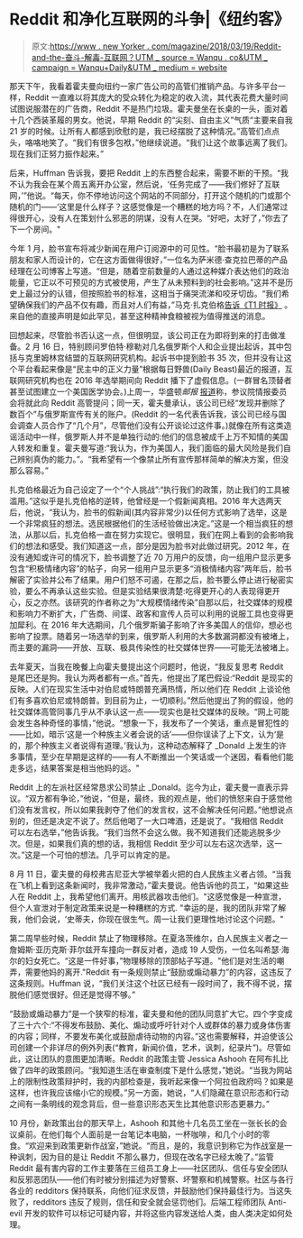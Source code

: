 # Reddit 和净化互联网的斗争|《纽约客》

> 原文:[https://www . new Yorker . com/magazine/2018/03/19/Reddit-and-the-奋斗-解毒-互联网？UTM _ source = Wanqu . co&UTM _ campaign = Wanqu+Daily&UTM _ medium = website](https://www.newyorker.com/magazine/2018/03/19/reddit-and-the-struggle-to-detoxify-the-internet?utm_source=wanqu.co&utm_campaign=Wanqu+Daily&utm_medium=website)

那天下午，我看着霍夫曼向纽约一家广告公司的高管们推销产品。与许多平台一样，Reddit 一直难以将其庞大的受众转化为稳定的收入流，其代表花费大量时间试图说服潜在的广告商，Reddit 不是热门垃圾。霍夫曼坐在长桌的一头，面对着十几个西装革履的男女。他说，早期 Reddit 的“尖刻、自由主义”气质“主要来自我 21 岁的时候。让所有人都感到欣慰的是，我已经摆脱了这种情况。”高管们点点头，咯咯地笑了。“我们有很多包袱，”他继续说道。“我们让这个故事远离了我们。现在我们正努力振作起来。”

后来，Huffman 告诉我，要把 Reddit 上的东西整合起来，需要不断的干预。“我不认为我会在某个周五离开办公室，然后说，‘任务完成了——我们修好了互联网，’”他说。“每天，你不停地访问这个网站的不同部分，打开这个随机的门或那个随机的门——‘这里是什么样子？这感觉像是一个糟糕的地方吗？不，人们通常过得很开心，没有人在策划什么邪恶的阴谋，没有人在哭。“好吧，太好了，”你去了下一个房间。"

今年 1 月，脸书宣布将减少新闻在用户订阅源中的可见性。“脸书最初是为了联系朋友和家人而设计的，它在这方面做得很好，”一位名为萨米德·查克拉巴蒂的产品经理在公司博客上写道。“但是，随着空前数量的人通过这种媒介表达他们的政治能量，它正以不可预见的方式被使用，产生了从未预料到的社会影响。”这并不是历史上最过分的认错，但按照脸书的标准，这相当于痛哭流涕和咬牙切齿。“我们希望确保我们的产品不仅有趣，而且对人们有益，”马克·扎克伯格[告诉《T1 时报》](https://www.nytimes.com/2018/01/11/technology/facebook-news-feed.html) 。来自他的直接声明是如此罕见，甚至这种精神食粮被视为值得推送的消息。

回想起来，尽管脸书否认这一点，但很明显，该公司正在为即将到来的打击做准备。2 月 16 日，特别顾问罗伯特·穆勒对几名俄罗斯个人和企业提出起诉，其中包括与克里姆林宫结盟的互联网研究机构。起诉书中提到脸书 35 次，但并没有让这个平台看起来像是“民主中的正义力量”根据每日野兽(Daily Beast)最近的报道，互联网研究机构也在 2016 年选举期间向 Reddit 播下了虚假信息。(一群冒名顶替者甚至试图建立一个美国医学协会。)上周一，华盛顿*邮报* [报道](https://www.washingtonpost.com/news/the-switch/wp/2018/03/05/senate-investigators-want-answers-from-reddit-and-tumblr-on-russia-meddling/?utm_term=.16f984d510f2)称，参议院情报委员会将就此向 Reddit 高管提问；同一天，霍夫曼承认，该公司已经“发现并删除了数百个”与俄罗斯宣传有关的账户。(Reddit 的一名代表告诉我，该公司已经与国会调查人员合作了“几个月”，尽管他们没有公开谈论过这件事。)就像在所有这类造谣活动中一样，俄罗斯人并不是单独行动的:他们的信息被成千上万不知情的美国人转发和重复。霍夫曼写道:“我认为，作为美国人，我们面临的最大风险是我们自己辨别真伪的能力。”。“我希望有一个像禁止所有宣传那样简单的解决方案，但没那么容易。”

扎克伯格最近为自己设定了一个“个人挑战”:“执行我们的政策，防止我们的工具被滥用。”这似乎是扎克伯格的逆转，他曾经是一个假新闻真相。2016 年大选两天后，他说，“我认为，脸书的假新闻(其内容非常少)以任何方式影响了选举，这是一个非常疯狂的想法。选民根据他们的生活经验做出决定。”这是一个相当疯狂的想法，从那以后，扎克伯格一直在努力实现它。很明显，我们在网上看到的会影响我们的想法和感受。我们知道这一点，部分是因为脸书对此做过研究。2012 年，在没有通知或许可的情况下，脸书调整了近 70 万用户的反馈，向一组用户显示更多包含“积极情绪内容”的帖子，向另一组用户显示更多“消极情绪内容”两年后，脸书解密了实验并公布了结果。用户们怒不可遏，在那之后，脸书要么停止进行秘密实验，要么不再承认这些实验。但是实验结果很清楚:吃得更开心的人表现得更开心，反之亦然。该研究的作者称之为“大规模情绪传染”自那以后，社交媒体的规模和影响力不断扩大，广告商、间谍、政客和宣传人员可以利用的说服工具也变得更加犀利。在 2016 年大选期间，几个俄罗斯骗子影响了许多美国人的信仰，想必也影响了投票。随着另一场选举的到来，俄罗斯人利用的大多数漏洞都没有被堵上，而主要的漏洞——开放、互联、极具传染性的社交媒体世界——可能无法被堵上。

去年夏天，当我在晚餐上向霍夫曼提出这个问题时，他说，“我反复思考 Reddit 是尾巴还是狗。我认为两者都有一点。”首先，他提出了尾巴假设:“Reddit 是现实的反映。人们在现实生活中对伯尼或特朗普充满热情，所以他们在 Reddit 上谈论他们有多喜欢伯尼或特朗普。到目前为止，一切顺利。”然后他提出了狗的假设，他的社交媒体高管同事几乎从不承认这一点——现实也是社交媒体的反映。“网上可能会发生各种奇怪的事情，”他说。“想象一下，我发布了一个笑话，重点是冒犯性的——比如，暗示‘这是一个种族主义者会说的话’——但你误读了上下文，认为‘是的，那个种族主义者说得有道理。’我认为，这种动态解释了 _Donald 上发生的许多事情，至少在早期是这样的——有人不断推出一个笑话或一个迷因，看看他们能走多远，结果答案是相当他妈的远。"

Reddit 上的左派社区经常恳求公司禁止 _Donald。迄今为止，霍夫曼一直表示异议。“双方都有争论，”他说，“但是，最终，我的观点是，他们的愤怒来自于感觉他们没有发言权，所以如果我剥夺了他们的发言权，这不会解决任何问题。”他想说点别的，但还是决定不说了。然后他喝了一大口啤酒，还是说了。“我相信 Reddit 可以左右选举，”他告诉我。“我们当然不会这么做。我不知道我们还能逃脱多少次。但是，如果我们真的想的话，我相信 Reddit 至少可以左右这次选举，这一次。”这是一个可怕的想法。几乎可以肯定的是。

8 月 11 日，霍夫曼的母校弗吉尼亚大学被举着火把的白人民族主义者占领。“当我在飞机上看到这条新闻时，我非常激动，”霍夫曼说。他告诉他的员工，“如果这些人在 Reddit 上，我希望他们离开。用核武器攻击他们。"这感觉像是一种宣泄，但个人宣泄对于制定政策来说是一种糟糕的方式. "幸运的是，我的团队非常了解我，他们会说，‘史蒂夫，你现在很生气。周一让我们更理性地讨论这个问题。"

第二周早些时候，Reddit 禁止了物理移除。在夏洛茨维尔，白人民族主义者之一詹姆斯·亚历克斯·菲尔兹开车撞向一群反对者，造成 19 人受伤，一位名叫希瑟·海尔的妇女死亡。“这是一件好事，”物理移除的顶部帖子写道。"他们是对生活的嘲弄，需要他妈的离开."Reddit 有一条规则禁止“鼓励或煽动暴力”的内容，这违反了这条规则。Huffman 说，“我们关注这个社区已经有一段时间了，我不得不说，摆脱他们感觉很好。但还是觉得不够。”

“鼓励或煽动暴力”是一个狭窄的标准，霍夫曼和他的团队同意扩大它。四个字变成了三十六个:“不得发布鼓励、美化、煽动或呼吁针对个人或群体的暴力或身体伤害的内容；同样，不要发布美化或鼓励虐待动物的内容。”这也需要解释，并迫使该公司创建一个非详尽的例外列表(“教育，新闻价值，艺术，讽刺，纪录片”)。尽管如此，这让团队的意图更加清晰。Reddit 的政策主管 Jessica Ashooh 在阿布扎比做了四年的政策顾问。“我知道生活在审查制度下是什么感觉，”她说。“当我为网站上的限制性政策辩护时，我的内部检查是，我听起来像一个阿拉伯政府吗？如果是这样，也许我应该缩小它的规模。”另一方面，她说，“人们隐藏在意识形态和行动之间有一条明线的观念背后，但一些意识形态天生比其他意识形态更暴力。”

10 月份，新政策出台的那天早上，Ashooh 和其他十几名员工坐在一张长长的会议桌前。在他们每个人面前是一台笔记本电脑，一杯咖啡，和几个小时的零食。“欢迎来到政策更新作战室，”她说。“而且，是的，我意识到称它为作战室是一种讽刺，因为目的是让 Reddit 不那么暴力，但现在改名字已经太晚了。”监管 Reddit 最有害内容的工作主要落在三组员工身上——社区团队、信任与安全团队和反邪恶团队——他们有时被分别描述为好警察、坏警察和机械警察。社区与各行各业的 redditors 保持联系，向他们征求反馈，并鼓励他们保持最佳行为。当这失败了，redditors 违反了规则，信任和安全就会惩罚他们。后端工程师团队 Anti-evil 开发的软件可以标记可疑内容，并将这些内容发送给人类，由人类决定如何处理。